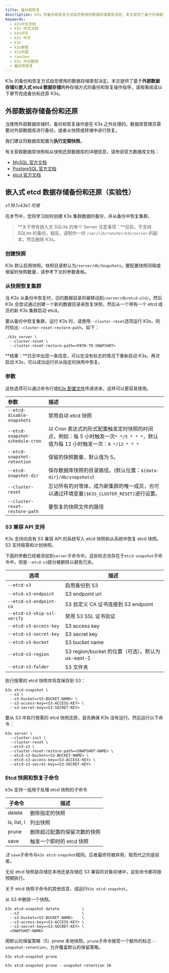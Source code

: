 ```yaml
---
title: 备份和恢复
description: K3s 的备份和恢复方式由您使用的数据存储类型决定。本文提供了基于外部数据存储和嵌入式 etcd 数据存储*两种存储方式的备份和恢复操作指导，请按需阅读以下章节完成备份和还原K3s。
keywords:
  - k3s中文文档
  - k3s 中文文档
  - k3s中文
  - k3s 中文
  - k3s
  - k3s教程
  - k3s中国
  - rancher
  - k3s 中文教程
  - 备份和恢复
---
```


K3s 的备份和恢复方式由您使用的数据存储类型决定。本文提供了基于**外部数据存储**和**嵌入式 etcd 数据存储**两种存储方式的备份和恢复操作指导，请按需阅读以下章节完成备份和还原 K3s。

## 外部数据存储备份和还原

当使用外部数据存储时，备份和恢复操作是在 K3s 之外处理的。数据库管理员需要对外部数据库进行备份，或者从快照或转储中进行恢复。

我们建议将数据库配置为**执行定期快照**。

有关获取数据库快照和从快照还原数据库的详细信息，请参阅官方数据库文档：

- [MySQL 官方文档](https://dev.mysql.com/doc/refman/8.0/en/replication-snapshot-method.html)
- [PostgreSQL 官方文档](https://www.postgresql.org/docs/8.3/backup-dump.html)
- [etcd 官方文档](https://github.com/etcd-io/website/tree/master/content/en/docs)

## 嵌入式 etcd 数据存储备份和还原（实验性）

_v1.19.1+k3s1 可用_

在本节中，您将学习如何创建 K3s 集群数据的备份，并从备份中恢复集群。

> **关于带有嵌入式 SQLite 的单个 Server 注意事项：**目前，不支持 SQLite 的备份。相反，请制作一份 `/var/lib/rancher/k3s/server` 的副本，然后删除 K3s。

### 创建快照

K3s 默认启用快照。快照目录默认为`/server/db/Snapshots`。要配置快照间隔或保留的快照数量，请参考下文的参数表格。

### 从快照恢复集群

当 K3s 从备份中恢复时，旧的数据目录将被移动到`/server/db/etcd-old/`。然后 K3s 会尝试通过创建一个新的数据目录来恢复快照，然后从一个带有一个 etcd 成员的新 K3s 集群启动 etcd。

要从备份中恢复集群，运行 K3s 时，请使用`--cluster-reset`选项运行 K3s，同时给出`--cluster-reset-restore-path`，如下：

```shell
./k3s server \
  --cluster-reset \
  --cluster-reset-restore-path=<PATH-TO-SNAPSHOT>
```

**结果：**日志中出现一条信息，可以在没有标志的情况下重新启动 K3s。再次启动 K3s，可以成功运行并从指定的快照中恢复。

### 参数

这些选项可以通过命令行或[K3s 配置文件](/docs/k3s/installation/install-options/_index)传递进来，这样可以更容易使用。

| 参数                            | 描述                                                                                                                           |
| :------------------------------ | :----------------------------------------------------------------------------------------------------------------------------- |
| `--etcd-disable-snapshots`      | 禁用自动 etcd 快照                                                                                                             |
| `--etcd-snapshot-schedule-cron` | 以 Cron 表达式的形式配置触发定时快照的时间点，例如：每 5 小时触发一次`* */5 * * *`，默认值为每 12 小时触发一次：`0 */12 * * *` |
| `--etcd-snapshot-retention`     | 保留的快照数量，默认值为 5。                                                                                                   |
| `--etcd-snapshot-dir`           | 保存数据库快照的目录路径。(默认位置：`${data-dir}/db/snapshots`)                                                               |
| `--cluster-reset`               | 忘记所有的对等体，成为新集群的唯一成员，也可以通过环境变量`[$K3S_CLUSTER_RESET]`进行设置。                                     |
| `--cluster-reset-restore-path`  | 要恢复的快照文件的路径                                                                                                         |

### S3 兼容 API 支持

K3s 支持向具有 S3 兼容 API 的系统写入 etcd 快照和从系统中恢复 etcd 快照。S3 支持按需和计划快照。

下面的参数已经被添加到`server`子命令中。这些标志也存在于`etcd-snapshot`子命令中，但是`--etcd-s3`部分被删除以避免冗余。

| 选项                        | 描述                                              |
| --------------------------- | ------------------------------------------------- |
| `--etcd-s3`                 | 启用备份到 S3                                     |
| `--etcd-s3-endpoint`        | S3 endpoint url                                   |
| `--etcd-s3-endpoint-ca`     | S3 自定义 CA 证书连接到 S3 endpoint               |
| `--etcd-s3-skip-ssl-verify` | 禁用 S3 SSL 证书验证                              |
| `--etcd-s3-access-key`      | S3 access key                                     |
| `--etcd-s3-secret-key`      | S3 secret key                                     |
| `--etcd-s3-bucket`          | S3 bucket name                                    |
| `--etcd-s3-region`          | S3 region/bucket 的位置（可选）。默认为 us-east-1 |
| `--etcd-s3-folder`          | S3 文件夹                                         |

执行按需的 etcd 快照并将其保存到 S3：

```
k3s etcd-snapshot \
  --s3 \
  --s3-bucket=<S3-BUCKET-NAME> \
  --s3-access-key=<S3-ACCESS-KEY> \
  --s3-secret-key=<S3-SECRET-KEY>
```

要从 S3 中执行按需的 etcd 快照还原，首先确保 K3s 没有运行。然后运行以下命令：

```
k3s server \
  --cluster-init \
  --cluster-reset \
  --etcd-s3 \
  --cluster-reset-restore-path=<SNAPSHOT-NAME> \
  --etcd-s3-bucket=<S3-BUCKET-NAME> \
  --etcd-s3-access-key=<S3-ACCESS-KEY> \
  --etcd-s3-secret-key=<S3-SECRET-KEY>
```

### Etcd 快照和恢复子命令

k3s 支持一组用于处理 etcd 快照的子命令

| 子命令      | 描述                         |
| ----------- | ---------------------------- |
| delete      | 删除指定的快照               |
| ls, list, l | 列出快照                     |
| prune       | 删除超过配置的保留次数的快照 |
| save        | 触发一个即时的 etcd 快照     |

_注_ `save`子命令与`k3s etcd-snapshot`相同。后者最终将被弃用，取而代之的是前者。

无论 etcd 快照是存储在本地还是存储在 S3 兼容的对象存储中，这些命令都将按预期执行。

关于 etcd 快照子命令的其他信息，请运行`k3s etcd-snapshot`。

从 S3 中删除一个快照。

```
k3s etcd-snapshot delete          \
  --s3                            \
  --s3-bucket=<S3-BUCKET-NAME>    \
  --s3-access-key=<S3-ACCESS-KEY> \
  --s3-secret-key=<S3-SECRET-KEY> \
  <SNAPSHOT-NAME>
```

用默认的保留策略（5）prune 本地快照。`prune`子命令接受一个额外的标志`--snapshot-retention`，允许覆盖默认的保留策略。

```
k3s etcd-snapshot prune
```

```
k3s etcd-snapshot prune --snapshot-retention 10
```
